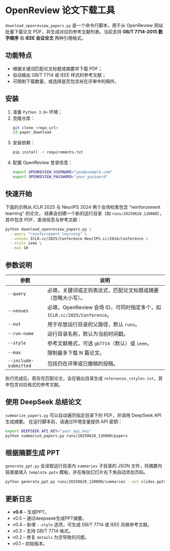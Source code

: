 # OpenReview 论文下载工具

`download_openreview_papers.py` 是一个命令行脚本，用于从 OpenReview 网站批量下载论文 PDF，并生成对应的参考文献列表。当前支持 **GB/T 7714-2015 数字顺序** 和 **IEEE 会议论文** 两种引用格式。

## 功能特点
- 根据关键词匹配论文标题或摘要并下载 PDF；
- 自动输出 GB/T 7714 或 IEEE 样式的参考文献；
- 可限制下载数量，或选择是否包含尚在评审中的稿件。

## 安装
1. 准备 `Python 3.8+` 环境；
2. 克隆仓库：
   ```bash
   git clone <repo_url>
   cd paper_download
   ```
3. 安装依赖：
   ```bash
   pip install -r requirements.txt
   ```
4. 配置 OpenReview 登录信息：
   ```bash
   export OPENREVIEW_USERNAME="you@example.com"
   export OPENREVIEW_PASSWORD="your_password"
   ```

## 快速开始
下面的示例从 ICLR 2025 与 NeurIPS 2024 两个会场检索包含 “reinforcement learning” 的论文，
结果会创建一个新的运行目录（如 `runs/20250628_120000`），其中包含 PDF、查询信息与参考文献：
```bash
python download_openreview_papers.py \
  --query "reinforcement learning" \
  --venues ICLR.cc/2025/Conference NeurIPS.cc/2024/Conference \
  --style ieee \
  --max 10
```

## 参数说明
| 参数 | 说明 |
| ---- | ---- |
| `--query` | 必填，关键词或正则表达式，匹配论文标题或摘要（忽略大小写）。 |
| `--venues` | 必填，OpenReview 会场 ID，可同时指定多个，如 `ICLR.cc/2025/Conference`。 |
| `--out` | 用于存放运行目录的父路径，默认 `runs`。 |
| `--run-name` | 运行目录名称，默认为当前时间戳。 |
| `--style` | 参考文献格式，可选 `gb7714`（默认）或 `ieee`。 |
| `--max` | 限制最多下载 N 篇论文。 |
| `--include-submitted` | 包括仍在评审或已撤稿的投稿。 |

执行完成后，若存在匹配论文，会在输出目录生成 `references_<style>.txt`，其中包含对应格式的参考文献。

## 使用 DeepSeek 总结论文

`summarize_papers.py` 可以自动遍历指定目录下的 PDF，并调用 DeepSeek API 生成摘要。
在运行脚本前，请通过环境变量提供 API 密钥：

```bash
export DEEPSEEK_API_KEY="your_api_key"
python summarize_papers.py runs/20250628_120000/papers
```



## 根据摘要生成 PPT

`generate_ppt.py` 会读取运行目录内 `summaries` 子目录的 JSON 文件，将摘要内容直接填入 `template.pptx` 模板，并在每张幻灯片右下角自动添加页码。

```bash
python generate_ppt.py runs/20250628_120000/summaries --out slides.pptx
```

## 更新日志
- **v0.6** – 生成PPT。
- v0.5 – 通过deepseek生成PPT摘要。
- v0.4 – 新增 `--style` 选项，可生成 GB/T 7714 或 IEEE 风格参考文献。
- v0.3 – 支持 GB/T 7714 格式。
- v0.2 – 修复 `details` 为空导致的问题。
- v0.1 – 初始版本。